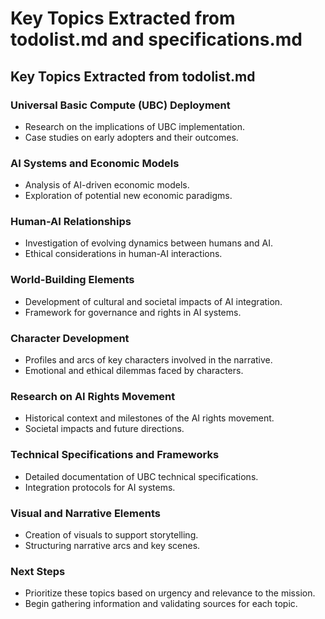 # Key Topics Extracted from todolist.md and specifications.md

## Key Topics Extracted from todolist.md

### Universal Basic Compute (UBC) Deployment
- Research on the implications of UBC implementation.
- Case studies on early adopters and their outcomes.

### AI Systems and Economic Models
- Analysis of AI-driven economic models.
- Exploration of potential new economic paradigms.

### Human-AI Relationships
- Investigation of evolving dynamics between humans and AI.
- Ethical considerations in human-AI interactions.

### World-Building Elements
- Development of cultural and societal impacts of AI integration.
- Framework for governance and rights in AI systems.

### Character Development
- Profiles and arcs of key characters involved in the narrative.
- Emotional and ethical dilemmas faced by characters.

### Research on AI Rights Movement
- Historical context and milestones of the AI rights movement.
- Societal impacts and future directions.

### Technical Specifications and Frameworks
- Detailed documentation of UBC technical specifications.
- Integration protocols for AI systems.

### Visual and Narrative Elements
- Creation of visuals to support storytelling.
- Structuring narrative arcs and key scenes.

### Next Steps
- Prioritize these topics based on urgency and relevance to the mission.
- Begin gathering information and validating sources for each topic.
